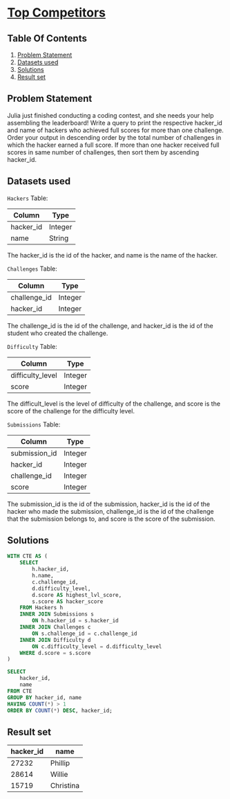 # [Top Competitors](https://www.hackerrank.com/challenges/full-score/)

## Table Of Contents
1. [Problem Statement](#problem-statement)
2. [Datasets used](#datasets-used)
3. [Solutions](#solutions)
4. [Result set](#result-set)

## Problem Statement

Julia just finished conducting a coding contest, and she needs your help assembling the leaderboard! Write a query to print the respective hacker_id and name of hackers who achieved full scores for more than one challenge. Order your output in descending order by the total number of challenges in which the hacker earned a full score. If more than one hacker received full scores in same number of challenges, then sort them by ascending hacker_id.

## Datasets used

```Hackers``` Table:

| Column    | Type    |
| --------- | ------- |
| hacker_id | Integer |
| name      | String  |

The hacker_id is the id of the hacker, and name is the name of the hacker.

```Challenges``` Table:

| Column       | Type    |
| ------------ | ------- |
| challenge_id | Integer |
| hacker_id    | Integer |

The challenge_id is the id of the challenge, and hacker_id is the id of the student who created the challenge.

```Difficulty``` Table:

| Column           | Type    |
| ---------------- | ------- |
| difficulty_level | Integer |
| score            | Integer |

The difficult_level is the level of difficulty of the challenge, and score is the score of the challenge for the difficulty level.

```Submissions``` Table:

| Column        | Type    |
| ------------- | ------- |
| submission_id | Integer |
| hacker_id     | Integer |
| challenge_id  | Integer |
| score         | Integer |

The submission_id is the id of the submission, hacker_id is the id of the hacker who made the submission, challenge_id is the id of the challenge that the submission belongs to, and score is the score of the submission.

## Solutions

```sql
WITH CTE AS (
    SELECT
        h.hacker_id,
        h.name,
        c.challenge_id,
        d.difficulty_level,
        d.score AS highest_lvl_score,
        s.score AS hacker_score
    FROM Hackers h
    INNER JOIN Submissions s
        ON h.hacker_id = s.hacker_id
    INNER JOIN Challenges c
        ON s.challenge_id = c.challenge_id
    INNER JOIN Difficulty d
        ON c.difficulty_level = d.difficulty_level
    WHERE d.score = s.score
)

SELECT
    hacker_id,
    name
FROM CTE
GROUP BY hacker_id, name
HAVING COUNT(*) > 1
ORDER BY COUNT(*) DESC, hacker_id;
```

## Result set

| hacker_id | name      |
| --------- | --------- |
| 27232     | Phillip   |
| 28614     | Willie    |
| 15719     | Christina |